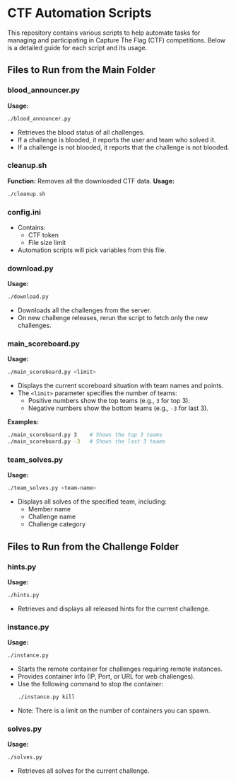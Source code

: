# CTF Automation Scripts

This repository contains various scripts to help automate tasks for managing and participating in Capture The Flag (CTF) competitions. Below is a detailed guide for each script and its usage.

## Files to Run from the Main Folder

### blood_announcer.py
**Usage:**
```bash
./blood_announcer.py
```
- Retrieves the blood status of all challenges.
- If a challenge is blooded, it reports the user and team who solved it.
- If a challenge is not blooded, it reports that the challenge is not blooded.

### cleanup.sh
**Function:**
Removes all the downloaded CTF data.
**Usage:**
```bash
./cleanup.sh
```

### config.ini
- Contains:
  - CTF token
  - File size limit
- Automation scripts will pick variables from this file.

### download.py
**Usage:**
```bash
./download.py
```
- Downloads all the challenges from the server.
- On new challenge releases, rerun the script to fetch only the new challenges.

### main_scoreboard.py
**Usage:**
```bash
./main_scoreboard.py <limit>
```
- Displays the current scoreboard situation with team names and points.
- The `<limit>` parameter specifies the number of teams:
  - Positive numbers show the top teams (e.g., `3` for top 3).
  - Negative numbers show the bottom teams (e.g., `-3` for last 3).

**Examples:**
```bash
./main_scoreboard.py 3    # Shows the top 3 teams
./main_scoreboard.py -3   # Shows the last 3 teams
```

### team_solves.py
**Usage:**
```bash
./team_solves.py <team-name>
```
- Displays all solves of the specified team, including:
  - Member name
  - Challenge name
  - Challenge category

## Files to Run from the Challenge Folder

### hints.py
**Usage:**
```bash
./hints.py
```
- Retrieves and displays all released hints for the current challenge.

### instance.py
**Usage:**
```bash
./instance.py
```
- Starts the remote container for challenges requiring remote instances.
- Provides container info (IP, Port, or URL for web challenges).
- Use the following command to stop the container:
  ```bash
  ./instance.py kill
  ```
- Note: There is a limit on the number of containers you can spawn.

### solves.py
**Usage:**
```bash
./solves.py
```
- Retrieves all solves for the current challenge.


